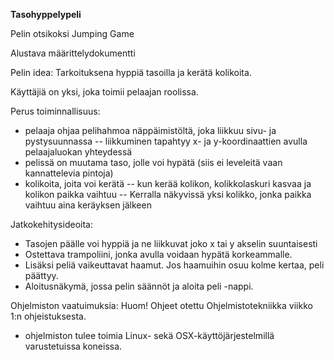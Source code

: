 **Tasohyppelypeli** 

Pelin otsikoksi Jumping Game

Alustava määrittelydokumentti

Pelin idea: Tarkoituksena hyppiä tasoilla ja kerätä kolikoita.

Käyttäjiä on yksi, joka toimii pelaajan roolissa.

Perus toiminnallisuus:
- pelaaja ohjaa pelihahmoa näppäimistöltä, joka liikkuu sivu- ja pystysuunnassa 
-- liikkuminen tapahtyy x- ja y-koordinaattien avulla pelaajaluokan yhteydessä
- pelissä on muutama taso, jolle voi hypätä (siis ei leveleitä vaan kannattelevia pintoja)
- kolikoita, joita voi kerätä
-- kun kerää kolikon, kolikkolaskuri kasvaa ja kolikon paikka vaihtuu
-- Kerralla näkyvissä yksi kolikko, jonka paikka vaihtuu aina keräyksen jälkeen

Jatkokehitysideoita:
- Tasojen päälle voi hyppiä ja ne liikkuvat joko x tai y akselin suuntaisesti
- Ostettava trampoliini, jonka avulla voidaan hypätä korkeammalle.
- Lisäksi peliä vaikeuttavat haamut. Jos haamuihin osuu kolme kertaa, peli päättyy.
- Aloitusnäkymä, jossa pelin säännöt ja aloita peli -nappi.

Ohjelmiston vaatuimuksia:
Huom! Ohjeet otettu Ohjelmistotekniikka viikko 1:n ohjeistuksesta.
- ohjelmiston tulee toimia Linux- sekä OSX-käyttöjärjestelmillä varustetuissa koneissa.


